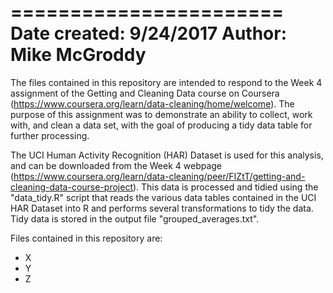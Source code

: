 =======================
Date created: 9/24/2017
Author: Mike McGroddy
=======================

The files contained in this repository are intended to respond to the Week 4 assignment of the Getting and Cleaning Data course on Coursera (https://www.coursera.org/learn/data-cleaning/home/welcome).  The purpose of this assignment was to demonstrate an ability to collect, work with, and clean a data set, with the goal of producing a tidy data table for further processing.

The UCI Human Activity Recognition (HAR) Dataset is used for this analysis, and can be downloaded from the Week 4 webpage (https://www.coursera.org/learn/data-cleaning/peer/FIZtT/getting-and-cleaning-data-course-project).  This data is processed and tidied using the "data_tidy.R" script that reads the various data tables contained in the UCI HAR Dataset into R and performs several transformations to tidy the data.  Tidy data is stored in the output file "grouped_averages.txt".

Files contained in this repository are:

* X
* Y
* Z

